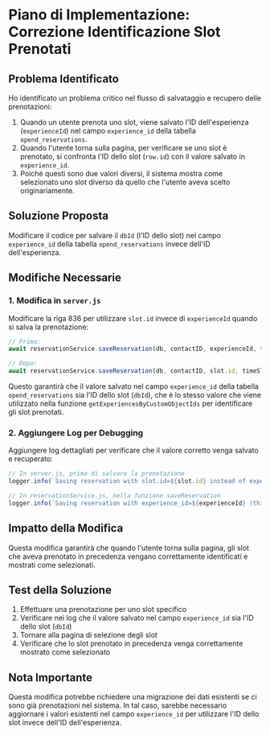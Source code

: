 # Piano di Implementazione: Correzione Identificazione Slot Prenotati

## Problema Identificato

Ho identificato un problema critico nel flusso di salvataggio e recupero delle prenotazioni:

1. Quando un utente prenota uno slot, viene salvato l'ID dell'esperienza (`experienceId`) nel campo `experience_id` della tabella `opend_reservations`.
2. Quando l'utente torna sulla pagina, per verificare se uno slot è prenotato, si confronta l'ID dello slot (`row.id`) con il valore salvato in `experience_id`.
3. Poiché questi sono due valori diversi, il sistema mostra come selezionato uno slot diverso da quello che l'utente aveva scelto originariamente.

## Soluzione Proposta

Modificare il codice per salvare il `dbId` (l'ID dello slot) nel campo `experience_id` della tabella `opend_reservations` invece dell'ID dell'esperienza.

## Modifiche Necessarie

### 1. Modifica in `server.js`

Modificare la riga 836 per utilizzare `slot.id` invece di `experienceId` quando si salva la prenotazione:

```javascript
// Prima:
await reservationService.saveReservation(db, contactID, experienceId, timeSlotId, null, replaceAll);

// Dopo:
await reservationService.saveReservation(db, contactID, slot.id, timeSlotId, null, replaceAll);
```

Questo garantirà che il valore salvato nel campo `experience_id` della tabella `opend_reservations` sia l'ID dello slot (`dbId`), che è lo stesso valore che viene utilizzato nella funzione `getExperiencesByCustomObjectIds` per identificare gli slot prenotati.

### 2. Aggiungere Log per Debugging

Aggiungere log dettagliati per verificare che il valore corretto venga salvato e recuperato:

```javascript
// In server.js, prima di salvare la prenotazione
logger.info(`Saving reservation with slot.id=${slot.id} instead of experienceId=${experienceId}`);

// In reservationService.js, nella funzione saveReservation
logger.info(`Saving reservation with experience_id=${experienceId} (this should be the dbId of the slot)`);
```

## Impatto della Modifica

Questa modifica garantirà che quando l'utente torna sulla pagina, gli slot che aveva prenotato in precedenza vengano correttamente identificati e mostrati come selezionati.

## Test della Soluzione

1. Effettuare una prenotazione per uno slot specifico
2. Verificare nei log che il valore salvato nel campo `experience_id` sia l'ID dello slot (`dbId`)
3. Tornare alla pagina di selezione degli slot
4. Verificare che lo slot prenotato in precedenza venga correttamente mostrato come selezionato

## Nota Importante

Questa modifica potrebbe richiedere una migrazione dei dati esistenti se ci sono già prenotazioni nel sistema. In tal caso, sarebbe necessario aggiornare i valori esistenti nel campo `experience_id` per utilizzare l'ID dello slot invece dell'ID dell'esperienza.